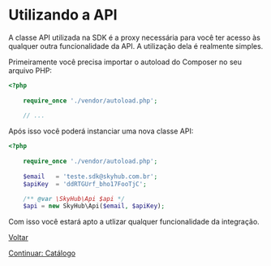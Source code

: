 # Utilizando a API

A classe API utilizada na SDK é a proxy necessária para você ter acesso às qualquer outra funcionalidade da API. A utilização dela é realmente simples.

Primeiramente você precisa importar o autoload do Composer no seu arquivo PHP:

```php
<?php
    
    require_once './vendor/autoload.php';
    
    // ...
```

Após isso você poderá instanciar uma nova classe API:

```php
<?php
    
    require_once './vendor/autoload.php';
    
    $email   = 'teste.sdk@skyhub.com.br';
    $apiKey  = 'ddRTGUrf_bho17FooTjC';

    /** @var \SkyHub\Api $api */
    $api = new SkyHub\Api($email, $apiKey);
```

Com isso você estará apto a utlizar qualquer funcionalidade da integração.

[Voltar](../../README.md)

[Continuar: Catálogo](CATALOG.md)
